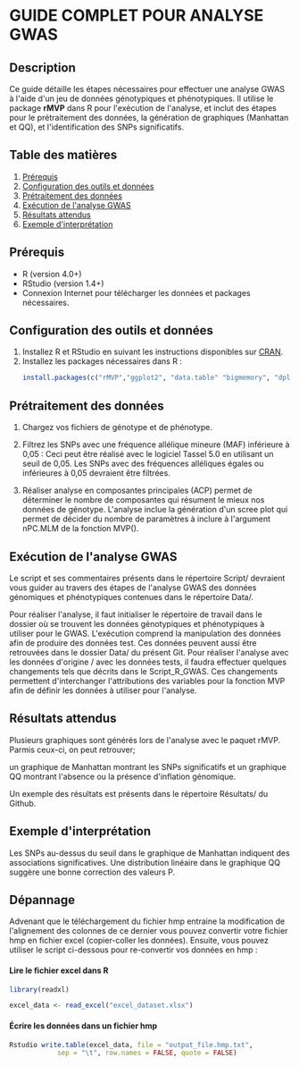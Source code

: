 # GUIDE COMPLET POUR ANALYSE GWAS

## Description
Ce guide détaille les étapes nécessaires pour effectuer une analyse GWAS à l'aide d'un jeu de données génotypiques et phénotypiques. Il utilise le package **rMVP** dans R pour l'exécution de l'analyse, et inclut des étapes pour le prétraitement des données, la génération de graphiques (Manhattan et QQ), et l'identification des SNPs significatifs.

## Table des matières
1. [Prérequis](#prérequis)
2. [Configuration des outils et données](#configuration-des-outils-et-données)
3. [Prétraitement des données](#prétraitement-des-données)
4. [Exécution de l'analyse GWAS](#exécution-de-lanalyse-gwas)
5. [Résultats attendus](#résultats-attendus)
6. [Exemple d'interprétation](#exemple-dinterprétation)

## Prérequis
- R (version 4.0+)
- RStudio (version 1.4+)
- Connexion Internet pour télécharger les données et packages nécessaires.

## Configuration des outils et données
1. Installez R et RStudio en suivant les instructions disponibles sur [CRAN](https://cran.r-project.org/).
2. Installez les packages nécessaires dans R :
   ```r
   install.packages(c("rMVP","ggplot2", "data.table" "bigmemory", "dplyr", "readxl"))

## Prétraitement des données

1. Chargez vos fichiers de génotype et de phénotype.
2. Filtrez les SNPs avec une fréquence allélique mineure (MAF) inférieure à 0,05 :
  Ceci peut être réalisé avec le logiciel Tassel 5.0 en utilisant un seuil de 0,05. Les SNPs avec des fréquences alléliques égales ou inférieures à 0,05 devraient être filtrées.

4. Réaliser analyse en composantes principales (ACP) permet de déterminer le nombre de composantes qui résument le mieux nos données de génotype. L'analyse inclue la génération d'un scree plot qui permet de décider du nombre de paramètres à inclure à l'argument nPC.MLM de la fonction MVP().

## Exécution de l'analyse GWAS

Le script et ses commentaires présents dans le répertoire Script/ devraient vous guider au travers des étapes de l'analyse GWAS des données génomiques et phénotypiques contenues dans le répertoire Data/.

Pour réaliser l'analyse, il faut initialiser le répertoire de travail dans le dossier où se trouvent les données génotypiques et phénotypiques à utiliser pour le GWAS. 
L'exécution comprend la manipulation des données afin de produire des données test. Ces données peuvent aussi être retrouvées dans le dossier Data/ du présent Git.
Pour réaliser l'analyse avec les données d'origine / avec les données tests, il faudra effectuer quelques changements tels que décrits dans le Script_R_GWAS. Ces changements permettent d'interchanger l'attributions des variables pour la fonction MVP afin de définir les données à utiliser pour l'analyse.

## Résultats attendus

Plusieurs graphiques sont générés lors de l'analyse avec le paquet rMVP. 
Parmis ceux-ci, on peut retrouver; 

un graphique de Manhattan montrant les SNPs significatifs et un graphique QQ montrant l'absence ou la présence d'inflation génomique.


Un exemple des résultats est présents dans le répertoire Résultats/ du Github.

## Exemple d'interprétation

Les SNPs au-dessus du seuil dans le graphique de Manhattan indiquent des associations significatives.
Une distribution linéaire dans le graphique QQ suggère une bonne correction des valeurs P.

## Dépannage ##
Advenant que le téléchargement du fichier hmp entraine la modification de l'alignement des colonnes de ce dernier vous pouvez convertir votre fichier hmp en fichier excel (copier-coller les données). Ensuite, vous pouvez utiliser le script ci-dessous pour re-convertir vos données en hmp :

#### Lire le fichier excel dans R ####
```r
library(readxl)

excel_data <- read_excel("excel_dataset.xlsx")
```

#### Écrire les données dans un fichier hmp ####
```r
Rstudio write.table(excel_data, file = "output_file.hmp.txt", 
            sep = "\t", row.names = FALSE, quote = FALSE)
```



